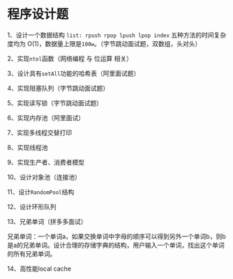 # 程序设计题

1、设计一个数据结构 `list: rpush rpop lpush lpop index` 五种方法的时间复杂度均为 O\(1\)，数据量上限是`100w`。（字节跳动面试题，双数组，头对头）

2、实现`ntol`函数（网络编程 与 位运算 相关）

3、设计具有`setAll`功能的哈希表（阿里面试题）

4、实现阻塞队列（字节跳动面试题）

5、实现读写锁（字节跳动面试题）

6、实现内存池（阿里面试）

7、实现多线程交替打印

8、实现线程池

9、实现生产者、消费者模型

10、设计对象池（连接池）

11、设计`RandomPool`结构

12、设计环形队列

13、兄弟单词（拼多多面试）

兄弟单词：一个单词a，如果交换单词中字母的顺序可以得到另外一个单词b，则b是a的兄弟单词。设计合理的存储字典的结构，用户输入一个单词，找出这个单词的所有兄弟单词。

14、高性能local cache



